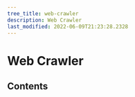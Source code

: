 ```yaml
---
tree_title: web-crawler
description: Web Crawler
last_modified: 2022-06-09T21:23:28.2328
---
```


# Web Crawler

## Contents
